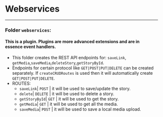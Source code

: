 # Webservices
---
### Folder `webservices`:
#### This is a plugin. Plugins are more advanced extensions and are in essence event handlers.
- This folder creates the REST API endpoints for: `saveLink`, `getMedia`,`saveMedia`,`deleteStory`,`getStoryById`.
- Endpoints for certain protocol like `GET|POST|PUT|DELETE` can be created separately. If `createCRUDRoutes` is used then it will automatically create `GET|POST|PUT|DELETE`.
- ROUTES:
    - `saveLink`| `POST` | it will be used to save/update the story.
    - `delete`| `DELETE` | it will be used to delete a story.
    - `getStoryById`| `GET` | it will be used to get the story.
    - `getMedia`| `GET` | it will be used to get all the media.
    - `saveMedia`| `POST` | it will be used to save a local media upload.